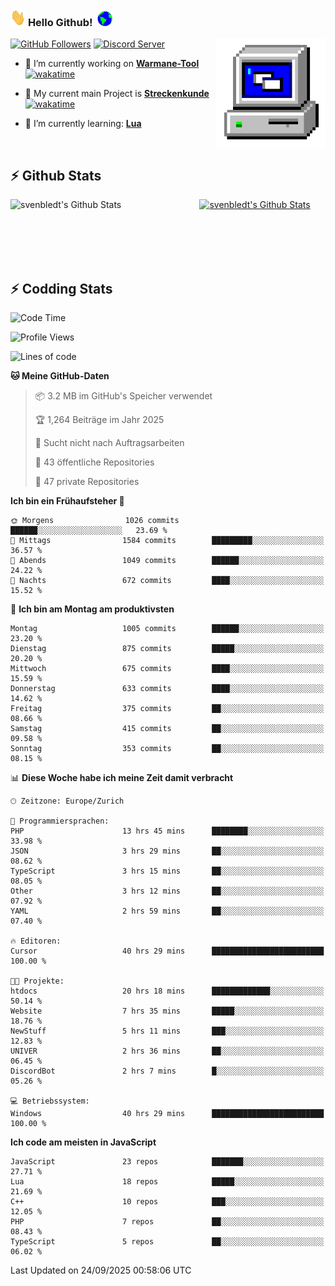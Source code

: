 ### <img src="https://github.com/svenbledt/svenbledt/blob/main/Assets/Hi.gif" height="28" width="24"> **Hello Github!** &nbsp;<img src="https://github.com/svenbledt/svenbledt/blob/main/Assets/Earth.gif" height="24" width="24">
[![GitHub Followers](https://img.shields.io/github/followers/svenbledt?label=Follow&style=flat-squaree&logo=github&labelColor=black&color=black&cacheSeconds=5)](https://github.com/svenbledt)
[![Discord Server](https://img.shields.io/discord/443405445831327754?style=flat-squeree&logo=discord&logoColor=white&label=Trojan%20Chillecke%20Server&labelColor=black&color=gray&cacheSeconds=3650)](https://discord.gg/c6GZKjVhxw)
<img align="right" alt="PC GIF" src="https://github.com/svenbledt/svenbledt/blob/main/Assets/PC.gif" width="175" />

<p>

 - 🔭 I’m currently working on **[Warmane-Tool](https://github.com/svenbledt/Warmane-Bot)** [![wakatime](https://wakatime.com/badge/user/eb1cebc0-6a00-4f39-ab37-6770a4331515/project/b1c02622-6489-4920-898c-6e91c5bba727.svg)](https://wakatime.com/badge/user/eb1cebc0-6a00-4f39-ab37-6770a4331515/project/b1c02622-6489-4920-898c-6e91c5bba727)
 - 🔭 My current main Project is **[Streckenkunde](https://github.com/Streckenkunde)** [![wakatime](https://wakatime.com/badge/user/eb1cebc0-6a00-4f39-ab37-6770a4331515/project/8c10f4f0-0d09-4e0e-b526-eec4de9936b6.svg)](https://wakatime.com/badge/user/eb1cebc0-6a00-4f39-ab37-6770a4331515/project/8c10f4f0-0d09-4e0e-b526-eec4de9936b6)

 - 🌱 I’m currently learning: **[Lua](https://www.lua.org/)**
 
</p>

<br>

## :zap: Github Stats

<a href="https://github.com/svenbledt">
  <img align="left" src="https://github-readme-stats.vercel.app/api?username=svenbledt&show_icons=true&title_color=c9d1d9&icon_color=58a6da&text_color=c9d1d9&bg_color=0d1117&hide=issues" alt="svenbledt's Github Stats" width="60%">
 </a>
 <a href="https://github.com/svenbledt">
 <img src="https://github-readme-stats.vercel.app/api/top-langs/?username=svenbledt&show_icons=true&title_color=c9d1d9&icon_color=58a6da&text_color=c9d1d9&bg_color=0d1117" alt="svenbledt's Github Stats" width="35%">
 </a>

<br> <br> <br> <br> 
## :zap: Codding Stats

<!--START_SECTION:waka-->
![Code Time](http://img.shields.io/badge/Code%20Time-981%20hrs%2010%20mins-blue)

![Profile Views](http://img.shields.io/badge/Profilansichten-0-blue)

![Lines of code](https://img.shields.io/badge/Seit%20Hallo%20Welt%20habe%20ich%20geschrieben-37.7%20million%20Codezeilen-blue)

**🐱 Meine GitHub-Daten** 

> 📦 3.2 MB im GitHub's Speicher verwendet 
 > 
> 🏆 1,264 Beiträge im Jahr 2025
 > 
> 🚫 Sucht nicht nach Auftragsarbeiten
 > 
> 📜 43 öffentliche Repositories 
 > 
> 🔑 47 private Repositories 
 > 
**Ich bin ein Frühaufsteher 🐤** 

```text
🌞 Morgens                1026 commits        ██████░░░░░░░░░░░░░░░░░░░   23.69 % 
🌆 Mittags                1584 commits        █████████░░░░░░░░░░░░░░░░   36.57 % 
🌃 Abends                 1049 commits        ██████░░░░░░░░░░░░░░░░░░░   24.22 % 
🌙 Nachts                 672 commits         ████░░░░░░░░░░░░░░░░░░░░░   15.52 % 
```
📅 **Ich bin am Montag am produktivsten** 

```text
Montag                   1005 commits        ██████░░░░░░░░░░░░░░░░░░░   23.20 % 
Dienstag                 875 commits         █████░░░░░░░░░░░░░░░░░░░░   20.20 % 
Mittwoch                 675 commits         ████░░░░░░░░░░░░░░░░░░░░░   15.59 % 
Donnerstag               633 commits         ████░░░░░░░░░░░░░░░░░░░░░   14.62 % 
Freitag                  375 commits         ██░░░░░░░░░░░░░░░░░░░░░░░   08.66 % 
Samstag                  415 commits         ██░░░░░░░░░░░░░░░░░░░░░░░   09.58 % 
Sonntag                  353 commits         ██░░░░░░░░░░░░░░░░░░░░░░░   08.15 % 
```


📊 **Diese Woche habe ich meine Zeit damit verbracht** 

```text
🕑︎ Zeitzone: Europe/Zurich

💬 Programmiersprachen: 
PHP                      13 hrs 45 mins      ████████░░░░░░░░░░░░░░░░░   33.98 % 
JSON                     3 hrs 29 mins       ██░░░░░░░░░░░░░░░░░░░░░░░   08.62 % 
TypeScript               3 hrs 15 mins       ██░░░░░░░░░░░░░░░░░░░░░░░   08.05 % 
Other                    3 hrs 12 mins       ██░░░░░░░░░░░░░░░░░░░░░░░   07.92 % 
YAML                     2 hrs 59 mins       ██░░░░░░░░░░░░░░░░░░░░░░░   07.40 % 

🔥 Editoren: 
Cursor                   40 hrs 29 mins      █████████████████████████   100.00 % 

🐱‍💻 Projekte: 
htdocs                   20 hrs 18 mins      █████████████░░░░░░░░░░░░   50.14 % 
Website                  7 hrs 35 mins       █████░░░░░░░░░░░░░░░░░░░░   18.76 % 
NewStuff                 5 hrs 11 mins       ███░░░░░░░░░░░░░░░░░░░░░░   12.83 % 
UNIVER                   2 hrs 36 mins       ██░░░░░░░░░░░░░░░░░░░░░░░   06.45 % 
DiscordBot               2 hrs 7 mins        █░░░░░░░░░░░░░░░░░░░░░░░░   05.26 % 

💻 Betriebssystem: 
Windows                  40 hrs 29 mins      █████████████████████████   100.00 % 
```

**Ich code am meisten in JavaScript** 

```text
JavaScript               23 repos            ███████░░░░░░░░░░░░░░░░░░   27.71 % 
Lua                      18 repos            █████░░░░░░░░░░░░░░░░░░░░   21.69 % 
C++                      10 repos            ███░░░░░░░░░░░░░░░░░░░░░░   12.05 % 
PHP                      7 repos             ██░░░░░░░░░░░░░░░░░░░░░░░   08.43 % 
TypeScript               5 repos             ██░░░░░░░░░░░░░░░░░░░░░░░   06.02 % 
```




 Last Updated on 24/09/2025 00:58:06 UTC
<!--END_SECTION:waka-->
